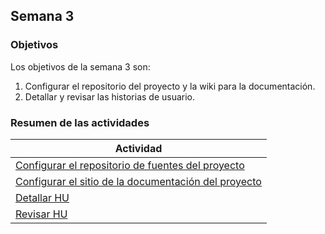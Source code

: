 ## Semana 3


### Objetivos

Los objetivos de la semana 3 son:

1. Configurar el repositorio del proyecto y la wiki para la documentación. 
2. Detallar y revisar las historias de usuario.

### Resumen de las actividades

| Actividad                                                                      |
| ------------------------------------------------------------------------------ |
| [Configurar el repositorio de fuentes del proyecto](s3_configurar_repositorio) |
| [Configurar el sitio de la documentación del proyecto](s3_configurar_wiki)     |
| [Detallar HU](s3_detallar)                                                     |
| [Revisar HU](s3_revisar)                                                       |


